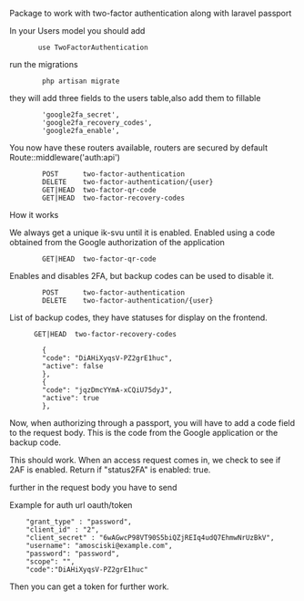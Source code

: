 Package to work with two-factor authentication along with laravel passport

In your Users model you should add

           use TwoFactorAuthentication

run the migrations 

            php artisan migrate


they will add three fields to the users table,also add them to fillable


            'google2fa_secret',
            'google2fa_recovery_codes',
            'google2fa_enable',

You now have these routers available, routers are secured by default Route::middleware('auth:api')

            POST      two-factor-authentication 
            DELETE    two-factor-authentication/{user} 
            GET|HEAD  two-factor-qr-code 
            GET|HEAD  two-factor-recovery-codes
      

How it works

We always get a unique ik-svu until it is enabled. Enabled using a code obtained from the Google authorization of the application

            GET|HEAD  two-factor-qr-code 

Enables and disables 2FA, but backup codes can be used to disable it.

            POST      two-factor-authentication
            DELETE    two-factor-authentication/{user} 

List of backup codes, they have statuses for display on the frontend.

          GET|HEAD  two-factor-recovery-codes

            {
            "code": "DiAHiXyqsV-PZ2grE1huc",
            "active": false
            },
            {
            "code": "jqzDmcYYmA-xCQiU75dyJ",
            "active": true
            },


Now, when authorizing through a passport, you will have to add a code field to the request body.
This is the code from the Google application or the backup code.



This should work.
When an access request comes in, we check to see if 2AF is enabled.
Return if "status2FA" is enabled: true.

further in the request body you have to send

Example for auth url oauth/token

        "grant_type" : "password",
        "client_id" : "2",
        "client_secret" : "6wAGwcP98VT90S5biQZjREIq4udQ7EhmwNrUzBkV",
        "username": "amosciski@example.com",
        "password": "password",
        "scope": "",
        "code":"DiAHiXyqsV-PZ2grE1huc"

Then you can get a token for further work.








